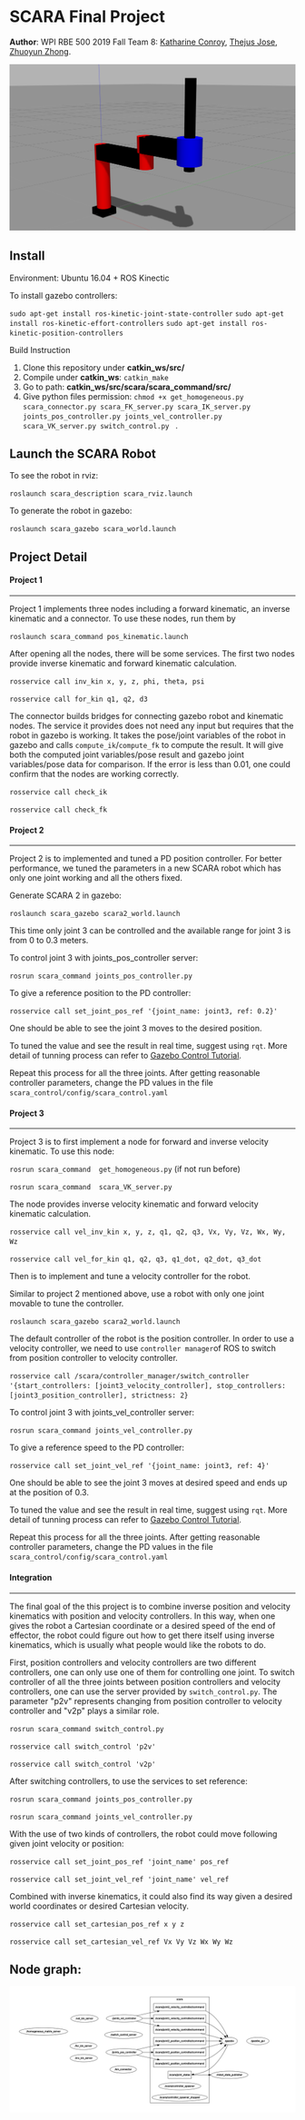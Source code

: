 # SCARA Final Project

**Author**:  WPI RBE 500 2019 Fall Team 8: [Katharine Conroy](https://github.com/KatConroy57), [Thejus Jose](https://github.com/thejose5), [Zhuoyun Zhong](https://github.com/joeyzhong90595).

![node_graph](demo/robot.png)

## Install

Environment: Ubuntu 16.04 + ROS Kinectic

To install gazebo controllers:

`sudo apt-get install ros-kinetic-joint-state-controller`
`sudo apt-get install ros-kinetic-effort-controllers`
`sudo apt-get install ros-kinetic-position-controllers`

Build Instruction

1. Clone this repository under **catkin_ws/src/**
2. Compile under **catkin_ws**: `catkin_make`
3. Go to path: **catkin_ws/src/scara/scara_command/src/**
4. Give python files permission: `chmod +x get_homogeneous.py scara_connector.py scara_FK_server.py scara_IK_server.py joints_pos_controller.py joints_vel_controller.py scara_VK_server.py switch_control.py ` .

## Launch the SCARA Robot

To see the robot in rviz:

`roslaunch scara_description scara_rviz.launch`

To generate the robot in gazebo:

`roslaunch scara_gazebo scara_world.launch`


## Project Detail

#### Project 1

---

Project 1 implements three nodes including a forward kinematic, an inverse kinematic and a connector. To use these nodes, run them by

`roslaunch scara_command pos_kinematic.launch`

After opening all the nodes, there will be some services. The first two nodes provide inverse kinematic and forward kinematic calculation.

`rosservice call inv_kin x, y, z, phi, theta, psi` 

`rosservice call for_kin q1, q2, d3 `

The connector builds bridges for connecting gazebo robot and kinematic nodes. The service it provides does not need any input but requires that the robot in gazebo is working. It takes the pose/joint variables of the robot in gazebo and calls `compute_ik`/`compute_fk` to compute the result. It will give both the computed joint variables/pose result and gazebo joint variables/pose data for comparison. If the error is less than 0.01, one could confirm that the nodes are working correctly.

`rosservice call check_ik` 

`rosservice call check_fk` 

#### Project 2

---

Project 2 is to implemented and tuned a PD position controller. For better performance, we tuned the parameters in a new SCARA robot which has only one joint working and all the others fixed.

Generate SCARA 2 in gazebo:

`roslaunch scara_gazebo scara2_world.launch`

This time only joint 3 can be controlled and the available range for joint 3 is from 0 to 0.3 meters.

To control joint 3 with joints_pos_controller server:

`rosrun scara_command joints_pos_controller.py`

To give a reference position to the PD controller:

`rosservice call set_joint_pos_ref '{joint_name: joint3, ref: 0.2}'`  

One should be able to see the joint 3 moves to the desired position.

To tuned the value and see the result in real time, suggest using `rqt`. More detail of tunning process can refer to [Gazebo Control Tutorial](http://gazebosim.org/tutorials?tut=ros_control).

Repeat this process for all the three joints. After getting reasonable controller parameters, change the PD values in the file `scara_control/config/scara_control.yaml`

#### Project 3

---

Project 3 is to first implement a node for forward and inverse velocity kinematic. To use this node:

`rosrun scara_command  get_homogeneous.py` (if not run before)

`rosrun scara_command  scara_VK_server.py`

The node provides inverse velocity kinematic and forward velocity kinematic calculation.

`rosservice call vel_inv_kin x, y, z, q1, q2, q3, Vx, Vy, Vz, Wx, Wy, Wz` 

`rosservice call vel_for_kin q1, q2, q3, q1_dot, q2_dot, q3_dot `

Then is to implement and tune a velocity controller for the robot.

Similar to project 2 mentioned above, use a robot with only one joint movable to tune the controller.

`roslaunch scara_gazebo scara2_world.launch`

The default controller of the robot is the position controller. In order to use a velocity controller, we need to use `controller manager`of ROS to switch from position controller to velocity controller.

`rosservice call /scara/controller_manager/switch_controller '{start_controllers: [joint3_velocity_controller], stop_controllers: [joint3_position_controller], strictness: 2}`

To control joint 3 with joints_vel_controller server:

`rosrun scara_command joints_vel_controller.py`

To give a reference speed to the PD controller:

`rosservice call set_joint_vel_ref '{joint_name: joint3, ref: 4}'`  

One should be able to see the joint 3 moves at desired speed and ends up at the position of 0.3.

To tuned the value and see the result in real time, suggest using `rqt`. More detail of tunning process can refer to [Gazebo Control Tutorial](http://gazebosim.org/tutorials?tut=ros_control).

Repeat this process for all the three joints. After getting reasonable controller parameters, change the PD values in the file `scara_control/config/scara_control.yaml`

#### Integration

---

The final goal of the this project is to combine inverse position and velocity kinematics with position and velocity controllers. In this way, when one gives the robot a Cartesian coordinate or a desired speed of the end of effector, the robot could figure out how to get there itself using inverse kinematics, which is usually what people would like the robots to do.

First, position controllers and velocity controllers are two different controllers, one can only use one of them for controlling one joint. To switch controller of all the three joints between position controllers and velocity controllers, one can use the server provided by `switch_control.py`. The parameter "p2v" represents changing from position controller to velocity controller and "v2p" plays a similar role.

`rosrun scara_command switch_control.py` 

`rosservice call switch_control 'p2v'` 

`rosservice call switch_control 'v2p'` 

After switching controllers, to use the services to set reference:

`rosrun scara_command joints_pos_controller.py`

`rosrun scara_command joints_vel_controller.py`

With the use of two kinds of controllers, the robot could move following given joint velocity or position:

`rosservice call set_joint_pos_ref 'joint_name' pos_ref` 

`rosservice call set_joint_vel_ref 'joint_name' vel_ref` 

Combined with inverse kinematics, it could also find its way given a desired world coordinates or desired Cartesian velocity.

`rosservice call set_cartesian_pos_ref x y z` 

`rosservice call set_cartesian_vel_ref Vx Vy Vz Wx Wy Wz` 

## Node graph:

![node_graph](demo/node_graph.png)
